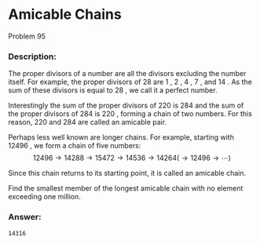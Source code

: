 # Amicable Chains
Problem 95
### Description:
The proper divisors of a number are all the divisors excluding the number itself. For example, the proper divisors of 28
 are 1
, 2
, 4
, 7
, and 14
. As the sum of these divisors is equal to 28
, we call it a perfect number.

Interestingly the sum of the proper divisors of 220
 is 284
 and the sum of the proper divisors of 284
 is 220
, forming a chain of two numbers. For this reason, 220
 and 284
 are called an amicable pair.

Perhaps less well known are longer chains. For example, starting with 12496
, we form a chain of five numbers:
$$12496 \to 14288 \to 15472 \to 14536 \to 14264 (\to 12496 \to \cdots)$$

Since this chain returns to its starting point, it is called an amicable chain.

Find the smallest member of the longest amicable chain with no element exceeding one million.

### Answer:
```
14316
```